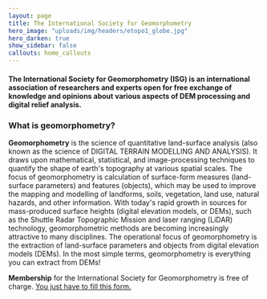 ```yaml
---
layout: page
title: The International Society for Geomorphometry
hero_image: "uploads/img/headers/etopo1_globe.jpg"
hero_darken: true
show_sidebar: false
callouts: home_callouts
---
```



#### The International Society for Geomorphometry (ISG) is an international association of researchers and experts open for free exchange of knowledge and opinions about various aspects of DEM processing and digital relief analysis.

### What is geomorphometry?

**Geomorphometry** is the science of quantitative land-surface analysis (also known as the science of DIGITAL TERRAIN MODELLING AND ANALYSIS). It draws upon mathematical, statistical, and image-processing techniques to quantify the shape of earth's topography at various spatial scales. The focus of geomorphometry is calculation of surface-form measures (land-surface parameters) and features (objects), which may be used to improve the mapping and modelling of landforms, soils, vegetation, land use, natural hazards, and other information. With today's rapid growth in sources for mass-produced surface heights (digital elevation models, or DEMs), such as the Shuttle Radar Topographic Mission and laser ranging (LiDAR) technology, geomorphometric methods are becoming increasingly attractive to many disciplines. The operational focus of geomorphometry is the extraction of land-surface parameters and objects from digital elevation models (DEMs). In the most simple terms, geomorphometry is everything you can extract from DEMs!

<!-- The **International Society for Geomorphometry** (ISG) is an international association of researchers and experts open for free exchange of knowledge and opinions about various aspects of DEM processing and digital relief analysis. -->


**Membership** for the International Society for Geomorphometry is free of charge. [You just have to fill this form.]({{site.baseurl}}/membership)



<!-- (https://docs.google.com/forms/d/e/1FAIpQLSdIAXFnc_ELwuMN0c-AGZn-Nf874XesjqF1B79gBi5JjSqzTA/viewform?usp=sf_link) -->


&nbsp;
&nbsp;